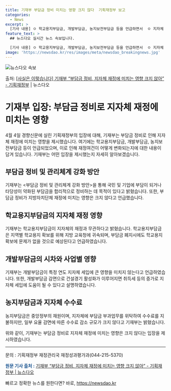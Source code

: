 ```yaml
---
title: 기재부 부담금 정비 미치는 영향 크지 않다  기획재정부 보고
categories:
  - News
excerpt: >
  [기사 내용] ㅇ 학교용지부담금, 개발부담금, 농지보전부담금 등을 언급하면서  ㅇ 지자체 귀속 부담금의 4분…
feature_text: >
  ## 뉴스다오 실시간 뉴스 속보입니다.

  [기사 내용] ㅇ 학교용지부담금, 개발부담금, 농지보전부담금 등을 언급하면서  ㅇ 지자체 귀속 부담금의 4분…
image: 'https://newsdao.kr/res/images/meta/newsdao_breakingnews.jpg'
---
```


![뉴스다오 속보](https://newsdao.kr/res/images/meta/newsdao_breakingnews.jpg)

<p>출처: <a href="https://newsdao.kr/3525" rel="dofollow">[사실은 이렇습니다] 기재부 “부담금 정비, 지자체 재정에 미치는 영향 크지 않아” - 기획재정부</a> | 뉴스다오</p>

<h1>기재부 입장: 부담금 정비로 지자체 재정에 미치는 영향</h1>

<p data-ke-size="size16">4월 4일 경향신문에 실린 기획재정부의 입장에 대해, 기재부는 부담금 정비로 인해 지자체 재정에 미치는 영향을 제시했습니다. 여기에는 학교용지부담금, 개발부담금, 농지보전부담금 등이 언급되었으며, 이로 인해 재정여건이 어떻게 변화되는지에 대한 내용이 담겨 있습니다. 기재부는 어떤 입장을 제시했는지 자세히 알아보겠습니다.</p>

<h2>부담금 정비 및 관리체계 강화 방안</h2>
<p data-ke-size="size16">기재부는 <부담금 정비 및 관리체계 강화 방안>을 통해 국민 및 기업에 부담이 되거나 타당성이 약화된 부담금을 합리적으로 정비하는 데 목적이 있다고 밝혔습니다. 또한, 부담금 정비가 지방자치단체 재정에 미치는 영향은 크지 않다고 언급했습니다.</p>

<h2>학교용지부담금의 지자체 재정 영향</h2>
<p data-ke-size="size16">기재부는 학교용지부담금이 지자체의 재정과 무관하다고 밝혔습니다. 학교용지부담금은 지역별 학교용지 확보를 위해 지방 교육청에 귀속되며, 부담금 폐지시에도 학교용지 확보에 문제가 없을 것으로 예상된다고 언급하였습니다.</p>

<h2>개발부담금의 시차와 사업별 영향</h2>
<p data-ke-size="size16">기재부는 개발부담금이 특정 연도 지자체 세입에 큰 영향을 미치지 않는다고 언급하였습니다. 또한, 개발부담금 감면으로 건설경기 활성화가 이루어지면 취득세 등의 증가로 지자체 세입에 도움이 될 수 있다고 설명하였습니다.</p>

<h2>농지부담금과 지자체 수수료</h2>
<p data-ke-size="size16">농지부담금은 중앙정부의 재원이며, 지자체에 부담금 부과업무를 위탁하여 수수료를 지불하지만, 일부 요율 감면에 따른 수수료 감소 규모가 크지 않다고 기재부는 밝혔습니다.</p>

<p data-ke-size="size16">위와 같이, 기재부는 부담금 정비로 지자체 재정에 미치는 영향은 크지 않다는 입장을 제시하였습니다.</p>

<hr data-ke-size="size16">

<p data-ke-size="size16">문의 : 기획재정부 재정관리국 재정성과평가과(044-215-5370)</p>

<p data-ke-size="size16"><b><span style="color: #1a5490;">원문 기사 출처 :</span></b> <a href="https://newsdao.kr/3525">기재부 “부담금 정비, 지자체 재정에 미치는 영향 크지 않아” - 기획재정부 | 뉴스다오</a></p> 

빠르고 정확한 뉴스를 원한다면? 바로, <a href="https://newsdao.kr" rel="dofollow">https://newsdao.kr</a>


